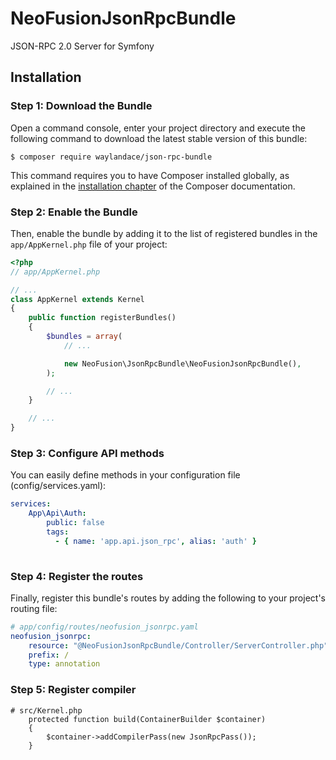 # NeoFusionJsonRpcBundle

JSON-RPC 2.0 Server for Symfony

## Installation

### Step 1: Download the Bundle

Open a command console, enter your project directory and execute the
following command to download the latest stable version of this bundle:

```console
$ composer require waylandace/json-rpc-bundle
```

This command requires you to have Composer installed globally, as explained
in the [installation chapter](https://getcomposer.org/doc/00-intro.md)
of the Composer documentation.

### Step 2: Enable the Bundle

Then, enable the bundle by adding it to the list of registered bundles
in the `app/AppKernel.php` file of your project:

```php
<?php
// app/AppKernel.php

// ...
class AppKernel extends Kernel
{
    public function registerBundles()
    {
        $bundles = array(
            // ...

            new NeoFusion\JsonRpcBundle\NeoFusionJsonRpcBundle(),
        );

        // ...
    }

    // ...
}
```

### Step 3: Configure API methods

You can easily define methods in your configuration file (config/services.yaml):

```yaml
services:
    App\Api\Auth:
        public: false
        tags:
          - { name: 'app.api.json_rpc', alias: 'auth' }
    

```

### Step 4: Register the routes

Finally, register this bundle's routes by adding the following to your project's routing file:

```yaml
# app/config/routes/neofusion_jsonrpc.yaml
neofusion_jsonrpc:
    resource: "@NeoFusionJsonRpcBundle/Controller/ServerController.php"
    prefix: /
    type: annotation
```

### Step 5: Register compiler

```
# src/Kernel.php
    protected function build(ContainerBuilder $container)
    {
        $container->addCompilerPass(new JsonRpcPass());
    }

```
